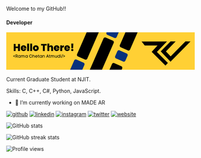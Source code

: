Welcome to my GitHub!!
#### Developer
![Developer](https://github.com/Ramachetan/Ramachetan/blob/main/Github%20Banner.png)

Current Graduate Student at NJIT.

Skills: C, C++, C#, Python, JavaScript.

- 🔭 I’m currently working on MADE AR 


[<img src='https://cdn.jsdelivr.net/npm/simple-icons@3.0.1/icons/github.svg' alt='github' height='40'>](https://github.com/Ramachetan)  [<img src='https://cdn.jsdelivr.net/npm/simple-icons@3.0.1/icons/linkedin.svg' alt='linkedin' height='40'>](https://www.linkedin.com/in/rama-chetan/)  [<img src='https://cdn.jsdelivr.net/npm/simple-icons@3.0.1/icons/instagram.svg' alt='instagram' height='40'>](https://www.instagram.com/ramachetan.jpeg/)  [<img src='https://cdn.jsdelivr.net/npm/simple-icons@3.0.1/icons/twitter.svg' alt='twitter' height='40'>](https://twitter.com/Ramachetan1)  [<img src='https://cdn.jsdelivr.net/npm/simple-icons@3.0.1/icons/icloud.svg' alt='website' height='40'>](ramachetan.github.io)  

![GitHub stats](https://github-readme-stats.vercel.app/api?username=Ramachetan&show_icons=true&count_private=true)  

![GitHub streak stats](https://github-readme-streak-stats.herokuapp.com/?user=Ramachetan)  

![Profile views](https://gpvc.arturio.dev/Ramachetan)  
